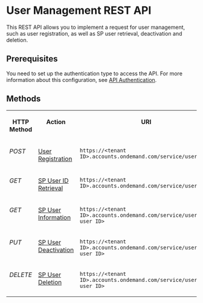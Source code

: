 <!-- loioe6bb70d5e43c4ff89ff700beb82b25fe -->

# User Management REST API

This REST API allows you to implement a request for user management, such as user registration, as well as SP user retrieval, deactivation and deletion.



<a name="loioe6bb70d5e43c4ff89ff700beb82b25fe__section_mbm_1xk_fdb"/>

## Prerequisites

You need to set up the authentication type to access the API. For more information about this configuration, see [API Authentication](../Operation-Guide/api-authentication-9d200d5.md).



## Methods

 


<table>
<tr>
<th valign="top">

HTTP Method



</th>
<th valign="top">

Action



</th>
<th valign="top">

URI



</th>
</tr>
<tr>
<td valign="top">

*POST*



</td>
<td valign="top">

[User Registration](user-registration-0aa433c.md)



</td>
<td valign="top">

`https://<tenant ID>.accounts.ondemand.com/service/users`



</td>
</tr>
<tr>
<td valign="top">

*GET*



</td>
<td valign="top">

[SP User ID Retrieval](sp-user-id-retrieval-ead62fc.md)



</td>
<td valign="top">

`https://<tenant ID>.accounts.ondemand.com/service/users`



</td>
</tr>
<tr>
<td valign="top">

*GET*



</td>
<td valign="top">

[SP User Information](sp-user-information-dc96d56.md)



</td>
<td valign="top">

`https://<tenant ID>.accounts.ondemand.com/service/users/<SP user ID>`



</td>
</tr>
<tr>
<td valign="top">

*PUT*



</td>
<td valign="top">

[SP User Deactivation](sp-user-deactivation-de64bd8.md)



</td>
<td valign="top">

`https://<tenant ID>.accounts.ondemand.com/service/users/<SP user ID>`



</td>
</tr>
<tr>
<td valign="top">

*DELETE*



</td>
<td valign="top">

[SP User Deletion](sp-user-deletion-dba2028.md)



</td>
<td valign="top">

`https://<tenant ID>.accounts.ondemand.com/service/users/<SP user ID>`



</td>
</tr>
</table>

